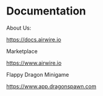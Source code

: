 # Documentation

About Us:

<https://docs.airwire.io>

Marketplace

<https://www.airwire.io>

Flappy Dragon Minigame

<https://www.app.dragonspawn.com>